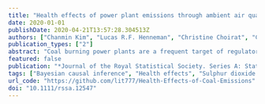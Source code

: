```yaml
---
title: "Health effects of power plant emissions through ambient air quality"
date: 2020-01-01
publishDate: 2020-04-21T13:57:28.304513Z
authors: ["Chanmin Kim", "Lucas R.F. Henneman", "Christine Choirat", "Corwin M. Zigler"]
publication_types: ["2"]
abstract: "Coal burning power plants are a frequent target of regulatory programmes because of their emission of chemicals that are known precursors to the formation of ambient particulate air pollution. Health impact assessments of emissions from coal power plants typically rely on assumed causal relationships between emissions, ambient pollution and health, many of which have never been empirically verified. We offer a novel statistical evaluation of some of these presumed causal relationships, integrating the formality of causal inference methods with repurposed tools from atmospheric science to accommodate the central challenge of long-range pollution transport of emissions from power plants to exposed populations. The statistical approach follows recent work on Bayesian methods for deploying principal stratification and causal mediation analysis in tandem to characterize the extent to which decreased sulphur dioxide emissions from 410 power plants across the USA impact mortality and hospitalization outcomes across Medicare beneficiaries residing across 12370 locations in a manner that is mediated through reductions of ambient fine particulate pollution. The result is the first epidemiological investigation integrating causal inference methodology with direct measurements of coal emissions, pollution transport, ambient pollution and human health in a single analysis, indicating the potential for data science at the intersection of statistics, epidemiology and atmospheric science."
featured: false
publication: "*Journal of the Royal Statistical Society. Series A: Statistics in Society*"
tags: ["Bayesian causal inference", "Health effects", "Sulphur dioxide emissions"]
url_code: "https://github.com/lit777/Health-Effects-of-Coal-Emissions"
doi: "10.1111/rssa.12547"
---
```


